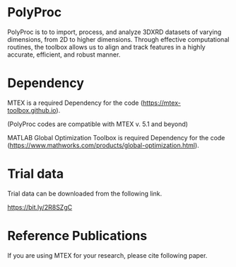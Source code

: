 # PolyProc
PolyProc is to to import, process, and analyze 3DXRD datasets of varying dimensions, from 2D to higher dimensions.
Through effective computational routines, the toolbox allows us to align and track features in a highly accurate, efficient, and robust manner.

# Dependency
MTEX is a required Dependency for the code (https://mtex-toolbox.github.io).

(PolyProc codes are compatible with MTEX v. 5.1 and beyond)

MATLAB Global Optimization Toolbox is required Dependency for the code (https://www.mathworks.com/products/global-optimization.html).
    
# Trial data
Trial data can be downloaded from the following link.

https://bit.ly/2R8SZgC 
    
# Reference Publications
If you are using MTEX for your research, please cite following paper.
